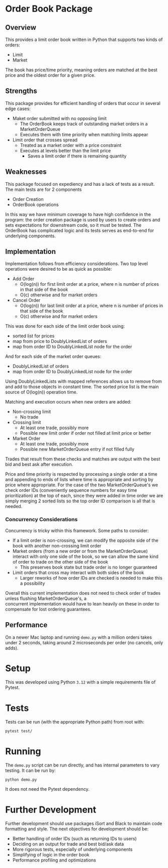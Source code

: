 # Order Book Package

## Overview
This provides a limit order book written in Python that supports two kinds of orders:
- Limit
- Market  

The book has price/time priority, meaning orders are matched at the best price and the oldest order for a given price.

## Strengths
This package provides for efficient handling of orders that occur in several edge cases:
- Maket order submitted with no opposing limit
  - The OrderBook keeps track of outstanding market orders in a MarketOrderQueue
  - Executes them with time priority when matching limits appear
- Limit order that crosses spread
  - Treated as a market order with a price constraint
  - Executes at levels better than the limit price
    - Saves a limit order if there is remaining quantity

## Weaknesses
This package focused on expediency and has a lack of tests as a result. The main tests are for 2 components
- Order Creation
- OrderBook operations

In this way we have minimum coverage to have high confidence in the program: the order creation package is used by 
users to create orders and sets expectations for downstream code, so it must be tested. The OrderBook has complicated 
logic and its tests serves as end-to-end for underlying components.

## Implementation
Implementation follows from efficiency considerations. Two top level operations were desired to be as quick as possible:
- Add Order
  - O(log(n)) for first limit order at a price, where n is number of prices in that side of the book
  - O(c) otherwise and for market orders
- Cancel Order
  - O(log(n)) for last limit order at a price, where n is number of prices in that side of the book
  - O(c) otherwise and for market orders

This was done for each side of the limit order book using:
- sorted list for prices
- map from price to DoublyLinkedList of orders
- map from order ID to DoublyLinkedList node for the order

And for each side of the market order queues:
- DoublyLinkedList of orders
- map from order ID to DoublyLinkedList node for the order

Using DoublyLinkedLists with mapped references allows us to remove from and add to those objects in constant time. 
The sorted price list is the main source of O(log(n)) operation time.

Matching and execution occurs when new orders are added:
- Non-crossing limit
  - No trade
- Crossing limit
  - At least one trade, possibly more
  - Possible new limit order if order not filled at limit price or better
- Market Order
  - At least one trade, possibly more 
  - Possible new MarketOrderQueue entry if not filled fully

Trades that result from these checks and matches are output with the best bid and best ask after execution.

Price and time priority is respected by processing a single order at a time and appending to ends of lists where time 
is appropriate and sorting by price where appropriate. For the case of the two MarketOrderQueue's we check order IDs 
(conveniently sequence numbers for easy time prioritization) at the top of each, since they were added in time order 
we are simply merging 2 sorted lists so the top order ID comparison is all that is needed.

### Concurrency Considerations
Concurrency is tricky within this framework. Some paths to consider:
- If a limit order is non-crossing, we can modify the opposite side of the book with another non-crossing limit order
- Market orders (from a new order or from the MarketOrderQueue) interact with only one side of the book, so we can allow the same kind of order to trade on the other side of the book
  - This preserves book state but trade order is no longer guaranteed
- Limit orders that cross may interact with both sides of the book
  - Larger reworks of how order IDs are checked is needed to make this a possibility

Overall this current implementation does not need to check order of trades unless flushing MarketOrderQueue's, a  
concurrent implementation would have to lean heavily on these in order to compensate for lost ordering guarantees.

## Performance
On a newer Mac laptop and running `demo.py` with a million orders takes under 2 seconds, taking around 2 microseconds 
per order (no cancels, only adds).

# Setup
This was developed using Python `3.12` with a simple requirements file of Pytest.

# Tests
Tests can be run (with the appropriate Python path) from root with:
```commandline
pytest test/
```

# Running
The `demo.py` script can be run directly, and has internal parameters to vary testing. It can be run by:
```commandline
python demo.py
```
It does not need the Pytest dependency.

# Further Development
Further development should use packages iSort and Black to maintain code formatting and style.
The next objectives for development should be:
- Better handling of order IDs (such as returning IDs to users)
- Deciding on an output for trade and best bid/ask data
- More rigorous tests, especially of underlying components
- Simplifying of logic in the order book
- Performance profiling and optimizations 